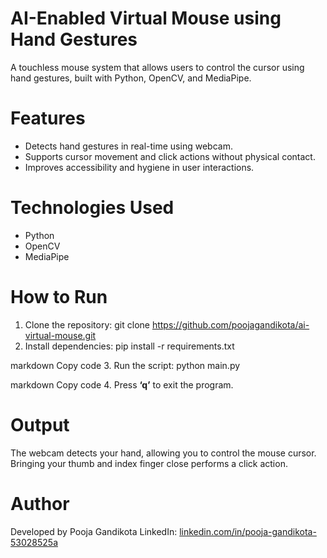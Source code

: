 # AI-Enabled Virtual Mouse using Hand Gestures

A touchless mouse system that allows users to control the cursor using hand gestures, built with Python, OpenCV, and MediaPipe.

# Features
- Detects hand gestures in real-time using webcam.
- Supports cursor movement and click actions without physical contact.
- Improves accessibility and hygiene in user interactions.

# Technologies Used
- Python  
- OpenCV  
- MediaPipe  

# How to Run
1. Clone the repository:
git clone https://github.com/poojagandikota/ai-virtual-mouse.git
2. Install dependencies:
pip install -r requirements.txt

markdown
Copy code
3. Run the script:
python main.py

markdown
Copy code
4. Press **‘q’** to exit the program.

# Output
The webcam detects your hand, allowing you to control the mouse cursor.  
Bringing your thumb and index finger close performs a click action.

# Author
Developed by Pooja Gandikota 
LinkedIn: [linkedin.com/in/pooja-gandikota-53028525a](https://linkedin.com/in/pooja-gandikota-53028525a)
